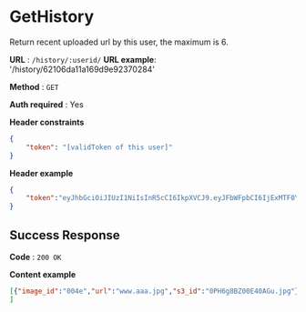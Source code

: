 # GetHistory

Return recent uploaded url by this user, the maximum is 6.

**URL** : `/history/:userid/`
**URL example**: '/history/62106da11a169d9e92370284'

**Method** : `GET`

**Auth required** : Yes

**Header constraints**

```json
{
    "token": "[validToken of this user]"
}
```

**Header example**

```json
{
    "token":"eyJhbGciOiJIUzI1NiIsInR5cCI6IkpXVCJ9.eyJFbWFpbCI6IjExMTF0YW95aXlpQGdtYWlsLmNvbSIsIk5hbWUiOiJZaXlpIFRhbyIsIlVpZCI6IjYyMTA2ZGExMWExNjlkOWU5MjM3MDI4NCIsIlVzZXJfdHlwZSI6IkFETUlOIiwiZXhwIjoxNjQ1MzMyNjc4fQ.pui-s34AVJREJZrWgXbk0rzR95MxmyC40P6CsEEJ608"
}
```

## Success Response

**Code** : `200 OK`

**Content example**

```json
[{"image_id":"004e","url":"www.aaa.jpg","s3_id":"0PH6g8BZ00E40AGu.jpg"},{"image_id":"005f","url":"www.aaa.jpg","s3_id":"0PH6g8BZ00E40AGu.jpg"}
]
```


